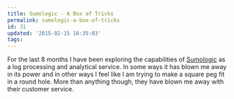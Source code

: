 ```yaml
---
title: Sumologic - A Box of Tricks
permalink: sumologic-a-box-of-tricks
id: 31
updated: '2015-02-15 16:35:03'
tags:
---
```


For the last 8 months I have been exploring the capabilities of [Sumologic](http://sumologic.com) as a log processing and analytical service. In some ways it has blown me away in its power and in other ways I feel like I am trying to make a square peg fit in a round hole. More than anything though, they have blown me away with their customer service. 

